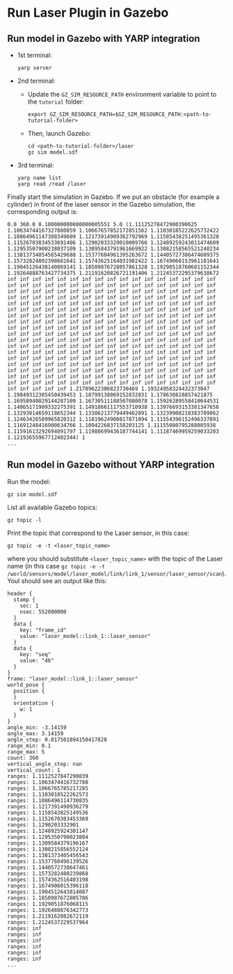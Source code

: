 # Run Laser Plugin in Gazebo

## Run model in Gazebo with YARP integration

- 1st terminal:
  ~~~
  yarp server
  ~~~
- 2nd terminal:
  - Update the `GZ_SIM_RESOURCE_PATH` environment variable to point to the `tutorial` folder:

    ~~~
    export GZ_SIM_RESOURCE_PATH=$GZ_SIM_RESOURCE_PATH:<path-to-tutorial-folder>
    ~~~

  - Then, launch Gazebo:

    ~~~
    cd <path-to-tutorial-folder>/laser
    gz sim model.sdf
    ~~~

- 3rd terminal:
  ~~~
  yarp name list
  yarp read /read /laser
  ~~~

Finally start the simulation in Gazebo. If we put an obstacle (for example a cylinder) in front of the laser sensor in the Gazebo simulation, the corresponding output is:
~~~
0.0 360.0 0.100000000000000005551 5.0 (1.11125278472900390625 1.10634744167327880859 1.10667657852172851562 1.11030185222625732422 1.10864961147308349609 1.12173914909362792969 1.11585438251495361328 1.11526703834533691406 1.12902033329010009766 1.12489259243011474609 1.12953507900238037109 1.13095843791961669922 1.13082158565521240234 1.13813734054565429688 1.15377604961395263672 1.14405727386474609375 1.15732824802398681641 1.15743625164031982422 1.16749060153961181641 1.19045126438140869141 1.18509876728057861328 1.19290518760681152344 1.19264888763427734375 1.21191620826721191406 1.21245372295379638672 inf inf inf inf inf inf inf inf inf inf inf inf inf inf inf inf inf inf inf inf inf inf inf inf inf inf inf inf inf inf inf inf inf inf inf inf inf inf inf inf inf inf inf inf inf inf inf inf inf inf inf inf inf inf inf inf inf inf inf inf inf inf inf inf inf inf inf inf inf inf inf inf inf inf inf inf inf inf inf inf inf inf inf inf inf inf inf inf inf inf inf inf inf inf inf inf inf inf inf inf inf inf inf inf inf inf inf inf inf inf inf inf inf inf inf inf inf inf inf inf inf inf inf inf inf inf inf inf inf inf inf inf inf inf inf inf inf inf inf inf inf inf inf inf inf inf inf inf inf inf inf inf inf inf inf inf inf inf inf inf inf inf inf inf inf inf inf inf inf inf inf inf inf inf inf inf inf inf inf inf inf inf inf inf inf inf inf inf inf inf inf inf inf inf inf inf inf inf inf inf inf inf inf inf inf inf inf inf inf inf inf inf inf inf inf inf inf inf inf inf inf inf inf inf inf inf inf inf inf inf inf inf inf inf inf inf inf inf inf inf inf inf inf inf inf inf inf inf inf inf inf inf inf inf inf inf inf inf inf inf inf inf inf inf inf inf inf inf inf inf inf inf inf inf inf inf inf inf inf inf inf inf inf inf inf inf inf inf inf inf inf inf inf inf inf inf inf inf inf inf inf inf inf inf inf inf inf inf inf inf inf 1.21789622306823730469 1.19324958324432373047 1.19849312305450439453 1.18799138069152832031 1.178630828857421875 1.16958940029144287109 1.16730511188507080078 1.15926289558410644531 1.14865171909332275391 1.14918661117553710938 1.13976693153381347656 1.13293814659118652344 1.13386213779449462891 1.13239908218383789062 1.12463426589965820312 1.11819624900817871094 1.11554396152496337891 1.11691248416900634766 1.1094226837158203125 1.11155080795288085938 1.11591613292694091797 1.11988699436187744141 1.11187469959259033203 1.12193655967712402344) 1
...
~~~

## Run model in Gazebo without YARP integration
Run the model:
```
gz sim model.sdf
```
List all available Gazebo topics:
```
gz topic -l
```
Print the topic that correspond to the Laser sensor, in this case:
```
gz topic -e -t <laser_topic_name>
```
where you should substitute `<laser_topic_name>` with the topic of the Laser name (in this case  `gz topic -e -t /world/sensors/model/laser_model/link/link_1/sensor/laser_sensor/scan`).
Youl should see an output like this:
```
header {
  stamp {
    sec: 1
    nsec: 552000000
  }
  data {
    key: "frame_id"
    value: "laser_model::link_1::laser_sensor"
  }
  data {
    key: "seq"
    value: "46"
  }
}
frame: "laser_model::link_1::laser_sensor"
world_pose {
  position {
  }
  orientation {
    w: 1
  }
}
angle_min: -3.14159
angle_max: 3.14159
angle_step: 0.017501894150417828
range_min: 0.1
range_max: 5
count: 360
vertical_angle_step: nan
vertical_count: 1
ranges: 1.1112527847290039
ranges: 1.1063474416732788
ranges: 1.1066765785217285
ranges: 1.1103018522262573
ranges: 1.1086496114730835
ranges: 1.1217391490936279
ranges: 1.1158543825149536
ranges: 1.1152670383453369
ranges: 1.1290203332901
ranges: 1.1248925924301147
ranges: 1.1295350790023804
ranges: 1.1309584379196167
ranges: 1.1308215856552124
ranges: 1.1381373405456543
ranges: 1.1537760496139526
ranges: 1.1440572738647461
ranges: 1.1573282480239868
ranges: 1.1574362516403198
ranges: 1.1674906015396118
ranges: 1.1904512643814087
ranges: 1.1850987672805786
ranges: 1.1929051876068115
ranges: 1.1926488876342773
ranges: 1.2119162082672119
ranges: 1.2124537229537964
ranges: inf
ranges: inf
ranges: inf
ranges: inf
ranges: inf
ranges: inf
...
```

